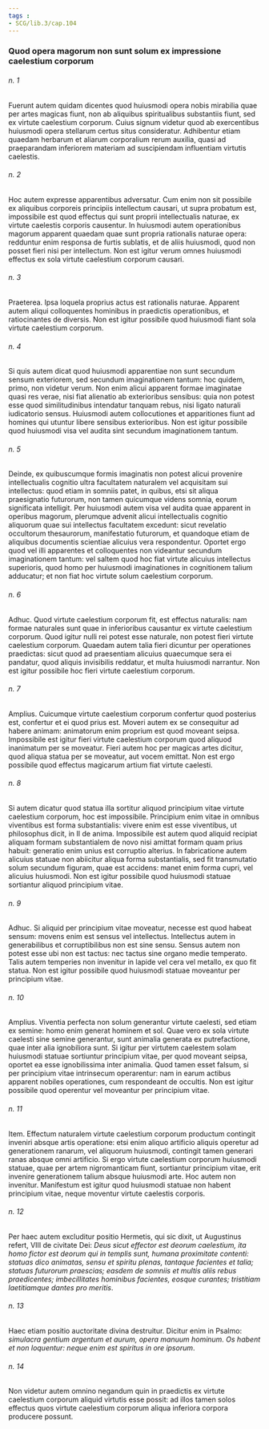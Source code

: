 ```yaml
---
tags : 
- SCG/lib.3/cap.104
---
```


### Quod opera magorum non sunt solum ex impressione caelestium corporum

###### n. 1
Fuerunt autem quidam dicentes quod huiusmodi opera nobis mirabilia quae per artes magicas fiunt, non ab aliquibus spiritualibus substantiis fiunt, sed ex virtute caelestium corporum. Cuius signum videtur quod ab exercentibus huiusmodi opera stellarum certus situs consideratur. Adhibentur etiam quaedam herbarum et aliarum corporalium rerum auxilia, quasi ad praeparandam inferiorem materiam ad suscipiendam influentiam virtutis caelestis.

###### n. 2
Hoc autem expresse apparentibus adversatur. Cum enim non sit possibile ex aliquibus corporeis principiis intellectum causari, ut supra probatum est, impossibile est quod effectus qui sunt proprii intellectualis naturae, ex virtute caelestis corporis causentur. In huiusmodi autem operationibus magorum apparent quaedam quae sunt propria rationalis naturae opera: redduntur enim responsa de furtis sublatis, et de aliis huiusmodi, quod non posset fieri nisi per intellectum. Non est igitur verum omnes huiusmodi effectus ex sola virtute caelestium corporum causari.

###### n. 3
Praeterea. Ipsa loquela proprius actus est rationalis naturae. Apparent autem aliqui colloquentes hominibus in praedictis operationibus, et ratiocinantes de diversis. Non est igitur possibile quod huiusmodi fiant sola virtute caelestium corporum.

###### n. 4
Si quis autem dicat quod huiusmodi apparentiae non sunt secundum sensum exteriorem, sed secundum imaginationem tantum: hoc quidem, primo, non videtur verum. Non enim alicui apparent formae imaginatae quasi res verae, nisi fiat alienatio ab exterioribus sensibus: quia non potest esse quod similitudinibus intendatur tanquam rebus, nisi ligato naturali iudicatorio sensus. Huiusmodi autem collocutiones et apparitiones fiunt ad homines qui utuntur libere sensibus exterioribus. Non est igitur possibile quod huiusmodi visa vel audita sint secundum imaginationem tantum.

###### n. 5
Deinde, ex quibuscumque formis imaginatis non potest alicui provenire intellectualis cognitio ultra facultatem naturalem vel acquisitam sui intellectus: quod etiam in somniis patet, in quibus, etsi sit aliqua praesignatio futurorum, non tamen quicumque videns somnia, eorum significata intelligit. Per huiusmodi autem visa vel audita quae apparent in operibus magorum, plerumque advenit alicui intellectualis cognitio aliquorum quae sui intellectus facultatem excedunt: sicut revelatio occultorum thesaurorum, manifestatio futurorum, et quandoque etiam de aliquibus documentis scientiae alicuius vera respondentur. Oportet ergo quod vel illi apparentes et colloquentes non videantur secundum imaginationem tantum: vel saltem quod hoc fiat virtute alicuius intellectus superioris, quod homo per huiusmodi imaginationes in cognitionem talium adducatur; et non fiat hoc virtute solum caelestium corporum.

###### n. 6
Adhuc. Quod virtute caelestium corporum fit, est effectus naturalis: nam formae naturales sunt quae in inferioribus causantur ex virtute caelestium corporum. Quod igitur nulli rei potest esse naturale, non potest fieri virtute caelestium corporum. Quaedam autem talia fieri dicuntur per operationes praedictas: sicut quod ad praesentiam alicuius quaecumque sera ei pandatur, quod aliquis invisibilis reddatur, et multa huiusmodi narrantur. Non est igitur possibile hoc fieri virtute caelestium corporum.

###### n. 7
Amplius. Cuicumque virtute caelestium corporum confertur quod posterius est, confertur et ei quod prius est. Moveri autem ex se consequitur ad habere animam: animatorum enim proprium est quod moveant seipsa. Impossibile est igitur fieri virtute caelestium corporum quod aliquod inanimatum per se moveatur. Fieri autem hoc per magicas artes dicitur, quod aliqua statua per se moveatur, aut vocem emittat. Non est ergo possibile quod effectus magicarum artium fiat virtute caelesti.

###### n. 8
Si autem dicatur quod statua illa sortitur aliquod principium vitae virtute caelestium corporum, hoc est impossibile. Principium enim vitae in omnibus viventibus est forma substantialis: vivere enim est esse viventibus, ut philosophus dicit, in II de anima. Impossibile est autem quod aliquid recipiat aliquam formam substantialem de novo nisi amittat formam quam prius habuit: generatio enim unius est corruptio alterius. In fabricatione autem alicuius statuae non abiicitur aliqua forma substantialis, sed fit transmutatio solum secundum figuram, quae est accidens: manet enim forma cupri, vel alicuius huiusmodi. Non est igitur possibile quod huiusmodi statuae sortiantur aliquod principium vitae.

###### n. 9
Adhuc. Si aliquid per principium vitae moveatur, necesse est quod habeat sensum: movens enim est sensus vel intellectus. Intellectus autem in generabilibus et corruptibilibus non est sine sensu. Sensus autem non potest esse ubi non est tactus: nec tactus sine organo medie temperato. Talis autem temperies non invenitur in lapide vel cera vel metallo, ex quo fit statua. Non est igitur possibile quod huiusmodi statuae moveantur per principium vitae.

###### n. 10
Amplius. Viventia perfecta non solum generantur virtute caelesti, sed etiam ex semine: homo enim generat hominem et sol. Quae vero ex sola virtute caelesti sine semine generantur, sunt animalia generata ex putrefactione, quae inter alia ignobiliora sunt. Si igitur per virtutem caelestem solam huiusmodi statuae sortiuntur principium vitae, per quod moveant seipsa, oportet ea esse ignobilissima inter animalia. Quod tamen esset falsum, si per principium vitae intrinsecum operarentur: nam in earum actibus apparent nobiles operationes, cum respondeant de occultis. Non est igitur possibile quod operentur vel moveantur per principium vitae.

###### n. 11
Item. Effectum naturalem virtute caelestium corporum productum contingit inveniri absque artis operatione: etsi enim aliquo artificio aliquis operetur ad generationem ranarum, vel aliquorum huiusmodi, contingit tamen generari ranas absque omni artificio. Si ergo virtute caelestium corporum huiusmodi statuae, quae per artem nigromanticam fiunt, sortiantur principium vitae, erit invenire generationem talium absque huiusmodi arte. Hoc autem non invenitur. Manifestum est igitur quod huiusmodi statuae non habent principium vitae, neque moventur virtute caelestis corporis.

###### n. 12
Per haec autem excluditur positio Hermetis, qui sic dixit, ut Augustinus refert, VIII de civitate Dei: *Deus sicut effector est deorum caelestium, ita homo fictor est deorum qui in templis sunt, humana proximitate contenti: statuas dico animatas, sensu et spiritu plenas, tantaque facientes et talia; statuas futurorum praescias; easdem de somniis et multis aliis rebus praedicentes; imbecillitates hominibus facientes, eosque curantes; tristitiam laetitiamque dantes pro meritis*.

###### n. 13
Haec etiam positio auctoritate divina destruitur. Dicitur enim in Psalmo: *simulacra gentium argentum et aurum, opera manuum hominum. Os habent et non loquentur: neque enim est spiritus in ore ipsorum*.

###### n. 14
Non videtur autem omnino negandum quin in praedictis ex virtute caelestium corporum aliquid virtutis esse possit: ad illos tamen solos effectus quos virtute caelestium corporum aliqua inferiora corpora producere possunt.

